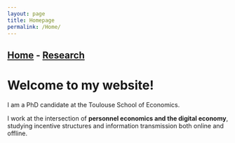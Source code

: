 ```yaml
---
layout: page
title: Homepage
permalink: /Home/
---
```


## [Home](https://github.com/jacbreg/jacbreg.github.io/blob/master/README.html)  -  [Research](https://github.com/jacbreg/jacbreg.github.io/blob/master/research.html)

# Welcome to my website!

I am a PhD candidate at the Toulouse School of Economics.

I work at the intersection of **personnel economics and the digital economy**, studying incentive structures and information transmission both online and offline.
